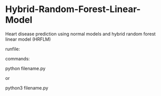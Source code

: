 # Hybrid-Random-Forest-Linear-Model

Heart disease prediction using normal models and hybrid random forest linear model (HRFLM)

runfile:

commands:


python filename.py

or

python3 filename.py
